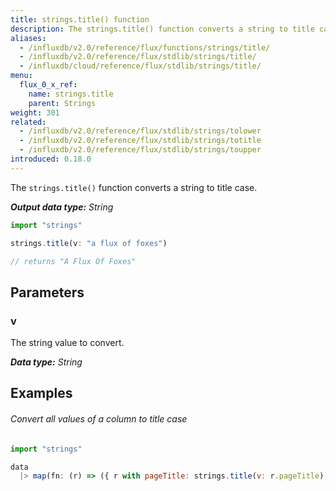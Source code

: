 ```yaml
---
title: strings.title() function
description: The strings.title() function converts a string to title case.
aliases:
  - /influxdb/v2.0/reference/flux/functions/strings/title/
  - /influxdb/v2.0/reference/flux/stdlib/strings/title/
  - /influxdb/cloud/reference/flux/stdlib/strings/title/
menu:
  flux_0_x_ref:
    name: strings.title
    parent: Strings
weight: 301
related:
  - /influxdb/v2.0/reference/flux/stdlib/strings/tolower
  - /influxdb/v2.0/reference/flux/stdlib/strings/totitle
  - /influxdb/v2.0/reference/flux/stdlib/strings/toupper
introduced: 0.18.0
---
```


The `strings.title()` function converts a string to title case.

_**Output data type:** String_

```js
import "strings"

strings.title(v: "a flux of foxes")

// returns "A Flux Of Foxes"
```

## Parameters

### v
The string value to convert.

_**Data type:** String_

## Examples

###### Convert all values of a column to title case
```js
import "strings"

data
  |> map(fn: (r) => ({ r with pageTitle: strings.title(v: r.pageTitle) }))
```
